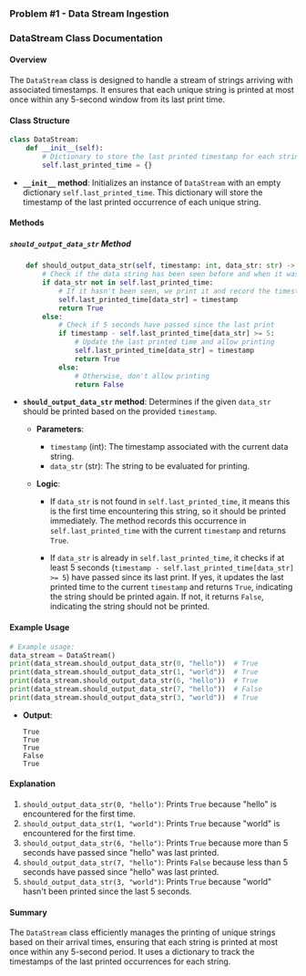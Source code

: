
### Problem #1 - Data Stream Ingestion

### DataStream Class Documentation

#### Overview

The `DataStream` class is designed to handle a stream of strings arriving with associated timestamps. It ensures that each unique string is printed at most once within any 5-second window from its last print time.

#### Class Structure

```python
class DataStream:
    def __init__(self):
        # Dictionary to store the last printed timestamp for each string
        self.last_printed_time = {}
```

- **`__init__` method**: Initializes an instance of `DataStream` with an empty dictionary `self.last_printed_time`. This dictionary will store the timestamp of the last printed occurrence of each unique string.

#### Methods

##### `should_output_data_str` Method

```python
    def should_output_data_str(self, timestamp: int, data_str: str) -> bool:
        # Check if the data string has been seen before and when it was last printed
        if data_str not in self.last_printed_time:
            # If it hasn't been seen, we print it and record the timestamp
            self.last_printed_time[data_str] = timestamp
            return True
        else:
            # Check if 5 seconds have passed since the last print
            if timestamp - self.last_printed_time[data_str] >= 5:
                # Update the last printed time and allow printing
                self.last_printed_time[data_str] = timestamp
                return True
            else:
                # Otherwise, don't allow printing
                return False
```

- **`should_output_data_str` method**: Determines if the given `data_str` should be printed based on the provided `timestamp`.

  - **Parameters**:
    - `timestamp` (int): The timestamp associated with the current data string.
    - `data_str` (str): The string to be evaluated for printing.

  - **Logic**:
    - If `data_str` is not found in `self.last_printed_time`, it means this is the first time encountering this string, so it should be printed immediately. The method records this occurrence in `self.last_printed_time` with the current `timestamp` and returns `True`.
    
    - If `data_str` is already in `self.last_printed_time`, it checks if at least 5 seconds (`timestamp - self.last_printed_time[data_str] >= 5`) have passed since its last print. If yes, it updates the last printed time to the current `timestamp` and returns `True`, indicating the string should be printed again. If not, it returns `False`, indicating the string should not be printed.

#### Example Usage

```python
# Example usage:
data_stream = DataStream()
print(data_stream.should_output_data_str(0, "hello"))  # True
print(data_stream.should_output_data_str(1, "world"))  # True
print(data_stream.should_output_data_str(6, "hello"))  # True
print(data_stream.should_output_data_str(7, "hello"))  # False
print(data_stream.should_output_data_str(3, "world"))  # True
```

- **Output**:
  ```
  True
  True
  True
  False
  True
  ```

#### Explanation

1. `should_output_data_str(0, "hello")`: Prints `True` because "hello" is encountered for the first time.
2. `should_output_data_str(1, "world")`: Prints `True` because "world" is encountered for the first time.
3. `should_output_data_str(6, "hello")`: Prints `True` because more than 5 seconds have passed since "hello" was last printed.
4. `should_output_data_str(7, "hello")`: Prints `False` because less than 5 seconds have passed since "hello" was last printed.
5. `should_output_data_str(3, "world")`: Prints `True` because "world" hasn't been printed since the last 5 seconds.

#### Summary

The `DataStream` class efficiently manages the printing of unique strings based on their arrival times, ensuring that each string is printed at most once within any 5-second period. It uses a dictionary to track the timestamps of the last printed occurrences for each string.
